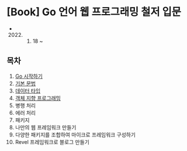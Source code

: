 # [Book] Go 언어 웹 프로그래밍 철저 입문

* 2022. 01. 18 ~


## 목차
1. [Go 시작하기](./1장_Go_시작하기.md)
2. [기본 문법](./2장_기본_문법.md)
3. [데이터 타입](./3장_데이터_타입.md)
4. [객체 지향 프로그래밍](./4장_객체_지향_프로그래밍.md)
5. 병행 처리
6. 에러 처리
7. 패키지
8. 나만의 웹 프레임워크 만들기
9. 다양한 패키지를 조합하여 마이크로 프레임워크 구성하기
10. Revel 프레임워크로 블로그 만들기